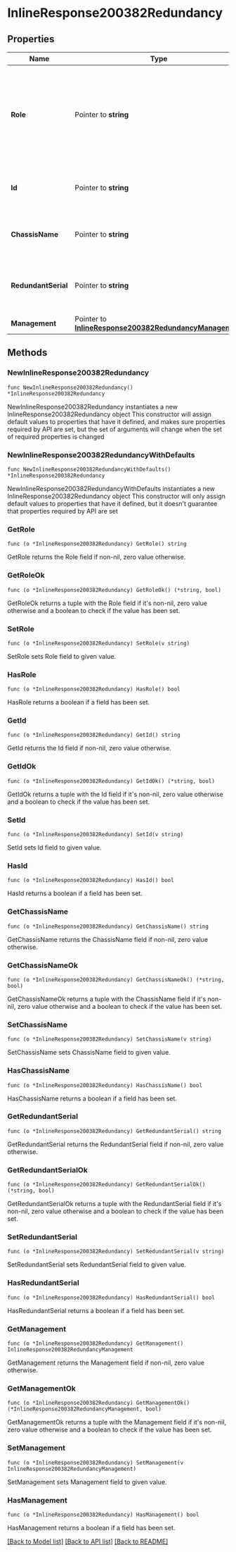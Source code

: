 # InlineResponse200382Redundancy

## Properties

Name | Type | Description | Notes
------------ | ------------- | ------------- | -------------
**Role** | Pointer to **string** | Wireless LAN controller role(Active, Active recovery, Standby hot, Standby recovery and Offline) | [optional] 
**Id** | Pointer to **string** | Wireless LAN controller redundancy ID | [optional] 
**ChassisName** | Pointer to **string** | Wireless LAN controller chassis name | [optional] 
**RedundantSerial** | Pointer to **string** | Wireless LAN controller redundant device serial | [optional] 
**Management** | Pointer to [**InlineResponse200382RedundancyManagement**](InlineResponse200382RedundancyManagement.md) |  | [optional] 

## Methods

### NewInlineResponse200382Redundancy

`func NewInlineResponse200382Redundancy() *InlineResponse200382Redundancy`

NewInlineResponse200382Redundancy instantiates a new InlineResponse200382Redundancy object
This constructor will assign default values to properties that have it defined,
and makes sure properties required by API are set, but the set of arguments
will change when the set of required properties is changed

### NewInlineResponse200382RedundancyWithDefaults

`func NewInlineResponse200382RedundancyWithDefaults() *InlineResponse200382Redundancy`

NewInlineResponse200382RedundancyWithDefaults instantiates a new InlineResponse200382Redundancy object
This constructor will only assign default values to properties that have it defined,
but it doesn't guarantee that properties required by API are set

### GetRole

`func (o *InlineResponse200382Redundancy) GetRole() string`

GetRole returns the Role field if non-nil, zero value otherwise.

### GetRoleOk

`func (o *InlineResponse200382Redundancy) GetRoleOk() (*string, bool)`

GetRoleOk returns a tuple with the Role field if it's non-nil, zero value otherwise
and a boolean to check if the value has been set.

### SetRole

`func (o *InlineResponse200382Redundancy) SetRole(v string)`

SetRole sets Role field to given value.

### HasRole

`func (o *InlineResponse200382Redundancy) HasRole() bool`

HasRole returns a boolean if a field has been set.

### GetId

`func (o *InlineResponse200382Redundancy) GetId() string`

GetId returns the Id field if non-nil, zero value otherwise.

### GetIdOk

`func (o *InlineResponse200382Redundancy) GetIdOk() (*string, bool)`

GetIdOk returns a tuple with the Id field if it's non-nil, zero value otherwise
and a boolean to check if the value has been set.

### SetId

`func (o *InlineResponse200382Redundancy) SetId(v string)`

SetId sets Id field to given value.

### HasId

`func (o *InlineResponse200382Redundancy) HasId() bool`

HasId returns a boolean if a field has been set.

### GetChassisName

`func (o *InlineResponse200382Redundancy) GetChassisName() string`

GetChassisName returns the ChassisName field if non-nil, zero value otherwise.

### GetChassisNameOk

`func (o *InlineResponse200382Redundancy) GetChassisNameOk() (*string, bool)`

GetChassisNameOk returns a tuple with the ChassisName field if it's non-nil, zero value otherwise
and a boolean to check if the value has been set.

### SetChassisName

`func (o *InlineResponse200382Redundancy) SetChassisName(v string)`

SetChassisName sets ChassisName field to given value.

### HasChassisName

`func (o *InlineResponse200382Redundancy) HasChassisName() bool`

HasChassisName returns a boolean if a field has been set.

### GetRedundantSerial

`func (o *InlineResponse200382Redundancy) GetRedundantSerial() string`

GetRedundantSerial returns the RedundantSerial field if non-nil, zero value otherwise.

### GetRedundantSerialOk

`func (o *InlineResponse200382Redundancy) GetRedundantSerialOk() (*string, bool)`

GetRedundantSerialOk returns a tuple with the RedundantSerial field if it's non-nil, zero value otherwise
and a boolean to check if the value has been set.

### SetRedundantSerial

`func (o *InlineResponse200382Redundancy) SetRedundantSerial(v string)`

SetRedundantSerial sets RedundantSerial field to given value.

### HasRedundantSerial

`func (o *InlineResponse200382Redundancy) HasRedundantSerial() bool`

HasRedundantSerial returns a boolean if a field has been set.

### GetManagement

`func (o *InlineResponse200382Redundancy) GetManagement() InlineResponse200382RedundancyManagement`

GetManagement returns the Management field if non-nil, zero value otherwise.

### GetManagementOk

`func (o *InlineResponse200382Redundancy) GetManagementOk() (*InlineResponse200382RedundancyManagement, bool)`

GetManagementOk returns a tuple with the Management field if it's non-nil, zero value otherwise
and a boolean to check if the value has been set.

### SetManagement

`func (o *InlineResponse200382Redundancy) SetManagement(v InlineResponse200382RedundancyManagement)`

SetManagement sets Management field to given value.

### HasManagement

`func (o *InlineResponse200382Redundancy) HasManagement() bool`

HasManagement returns a boolean if a field has been set.


[[Back to Model list]](../README.md#documentation-for-models) [[Back to API list]](../README.md#documentation-for-api-endpoints) [[Back to README]](../README.md)


